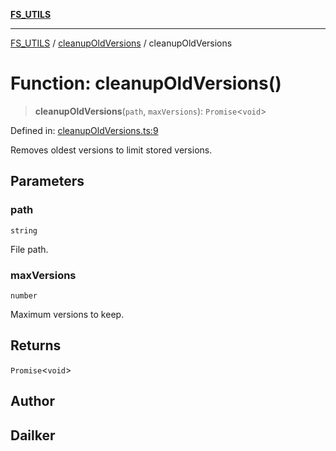 [**FS_UTILS**](../../README.md)

***

[FS_UTILS](../../README.md) / [cleanupOldVersions](../README.md) / cleanupOldVersions

# Function: cleanupOldVersions()

> **cleanupOldVersions**(`path`, `maxVersions`): `Promise`\<`void`\>

Defined in: [cleanupOldVersions.ts:9](https://github.com/dailker/everyutil/blob/7c30ec40bbb398255a9be572db0a537e8bcb9c11/src/fs/cleanupOldVersions.ts#L9)

Removes oldest versions to limit stored versions.

## Parameters

### path

`string`

File path.

### maxVersions

`number`

Maximum versions to keep.

## Returns

`Promise`\<`void`\>

## Author

## Dailker
